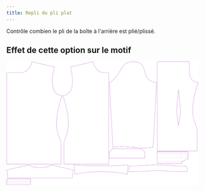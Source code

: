 ```yaml
---
title: Repli du pli plat
---
```


Contrôle combien le pli de la boîte à l'arrière est plié/plissé.


## Effet de cette option sur le motif
![Cette image montre l'effet de cette option en superposant plusieurs variantes qui ont une valeur différente pour cette option](simon_boxpleatfold_sample.svg "Effet de cette option sur le motif")